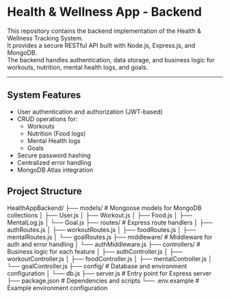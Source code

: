 # Health & Wellness App - Backend

This repository contains the backend implementation of the Health & Wellness Tracking System.  
It provides a secure RESTful API built with Node.js, Express.js, and MongoDB.  
The backend handles authentication, data storage, and business logic for workouts, nutrition, mental health logs, and goals.

---

## System Features
- User authentication and authorization (JWT-based)
- CRUD operations for:
  - Workouts
  - Nutrition (Food logs)
  - Mental Health logs
  - Goals
- Secure password hashing
- Centralized error handling
- MongoDB Atlas integration


## Project Structure
HealthAppBackend/
├── models/ # Mongoose models for MongoDB collections
│ ├── User.js
│ ├── Workout.js
│ ├── Food.js
│ ├── MentalLog.js
│ └── Goal.js
├── routes/ # Express route handlers
│ ├── authRoutes.js
│ ├── workoutRoutes.js
│ ├── foodRoutes.js
│ ├── mentalRoutes.js
│ └── goalRoutes.js
├── middleware/ # Middleware for auth and error handling
│ └── authMiddleware.js
├── controllers/ # Business logic for each feature
│ ├── authController.js
│ ├── workoutController.js
│ ├── foodController.js
│ ├── mentalController.js
│ └── goalController.js
├── config/ # Database and environment configuration
│ └── db.js
├── server.js # Entry point for Express server
├── package.json # Dependencies and scripts
└── .env.example # Example environment configuration